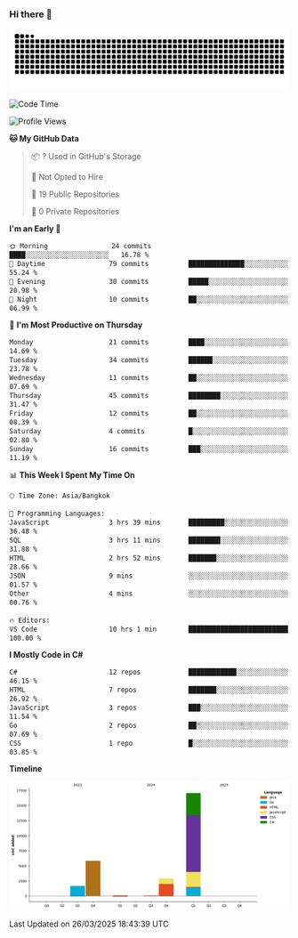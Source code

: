 ### Hi there 👋

<!--
**kevlog/kevlog** is a ✨ _special_ ✨ repository because its `README.md` (this file) appears on your GitHub profile.

Here are some ideas to get you started:

- 🔭 I’m currently working on ...
- 🌱 I’m currently learning ...
- 👯 I’m looking to collaborate on ...
- 🤔 I’m looking for help with ...
- 💬 Ask me about ...
- 📫 How to reach me: ...
- 😄 Pronouns: ...
- ⚡ Fun fact: ...
-->

<picture>
  <source media="(prefers-color-scheme: dark)" srcset="https://raw.githubusercontent.com/kevlog/kevlog/output/github-contribution-grid-snake-dark.svg">
  <source media="(prefers-color-scheme: light)" srcset="https://raw.githubusercontent.com/kevlog/kevlog/output/github-contribution-grid-snake.svg">
  <img alt="github contribution grid snake animation" src="https://raw.githubusercontent.com/kevlog/kevlog/output/github-contribution-grid-snake-dark.svg">
</picture>

<!--START_SECTION:waka-->
![Code Time](http://img.shields.io/badge/Code%20Time-24%20hrs%2047%20mins-blue)

![Profile Views](http://img.shields.io/badge/Profile%20Views-0-blue)

**🐱 My GitHub Data** 

> 📦 ? Used in GitHub's Storage 
 > 
> 🚫 Not Opted to Hire
 > 
> 📜 19 Public Repositories 
 > 
> 🔑 0 Private Repositories 
 > 
**I'm an Early 🐤** 

```text
🌞 Morning                24 commits          ████░░░░░░░░░░░░░░░░░░░░░   16.78 % 
🌆 Daytime                79 commits          ██████████████░░░░░░░░░░░   55.24 % 
🌃 Evening                30 commits          █████░░░░░░░░░░░░░░░░░░░░   20.98 % 
🌙 Night                  10 commits          ██░░░░░░░░░░░░░░░░░░░░░░░   06.99 % 
```
📅 **I'm Most Productive on Thursday** 

```text
Monday                   21 commits          ████░░░░░░░░░░░░░░░░░░░░░   14.69 % 
Tuesday                  34 commits          ██████░░░░░░░░░░░░░░░░░░░   23.78 % 
Wednesday                11 commits          ██░░░░░░░░░░░░░░░░░░░░░░░   07.69 % 
Thursday                 45 commits          ████████░░░░░░░░░░░░░░░░░   31.47 % 
Friday                   12 commits          ██░░░░░░░░░░░░░░░░░░░░░░░   08.39 % 
Saturday                 4 commits           █░░░░░░░░░░░░░░░░░░░░░░░░   02.80 % 
Sunday                   16 commits          ███░░░░░░░░░░░░░░░░░░░░░░   11.19 % 
```


📊 **This Week I Spent My Time On** 

```text
🕑︎ Time Zone: Asia/Bangkok

💬 Programming Languages: 
JavaScript               3 hrs 39 mins       █████████░░░░░░░░░░░░░░░░   36.48 % 
SQL                      3 hrs 11 mins       ████████░░░░░░░░░░░░░░░░░   31.88 % 
HTML                     2 hrs 52 mins       ███████░░░░░░░░░░░░░░░░░░   28.66 % 
JSON                     9 mins              ░░░░░░░░░░░░░░░░░░░░░░░░░   01.57 % 
Other                    4 mins              ░░░░░░░░░░░░░░░░░░░░░░░░░   00.76 % 

🔥 Editors: 
VS Code                  10 hrs 1 min        █████████████████████████   100.00 % 
```

**I Mostly Code in C#** 

```text
C#                       12 repos            ████████████░░░░░░░░░░░░░   46.15 % 
HTML                     7 repos             ███████░░░░░░░░░░░░░░░░░░   26.92 % 
JavaScript               3 repos             ███░░░░░░░░░░░░░░░░░░░░░░   11.54 % 
Go                       2 repos             ██░░░░░░░░░░░░░░░░░░░░░░░   07.69 % 
CSS                      1 repo              █░░░░░░░░░░░░░░░░░░░░░░░░   03.85 % 
```



**Timeline**

![Lines of Code chart](https://raw.githubusercontent.com/kevlog/kevlog/main/assets/bar_graph.png)


 Last Updated on 26/03/2025 18:43:39 UTC
<!--END_SECTION:waka-->
